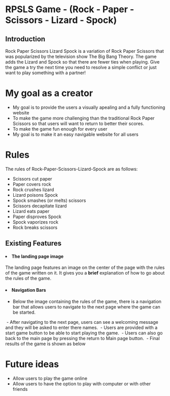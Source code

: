 # RPSLS Game - (Rock - Paper - Scissors - Lizard - Spock)
## Introduction
Rock Paper Scissors Lizard Spock is a variation of Rock Paper Scissors that was popularized by the television show The Big Bang Theory. The game adds the Lizard and Spock so that there are fewer ties when playing. Give the game a try the next time you need to resolve a simple conflict or just want to play something with a partner!

# My goal as a creator
- My goal is to provide the users a visually apealing and a fully functioning website
- To make the game more challenging than the traditional Rock Paper Scissors so that users will want to return to better their scores.
- To make the game fun enough for every user 
- My goal is to make it an easy navigable website for all users

# Rules
The rules of Rock-Paper-Scissors-Lizard-Spock are as follows:

  - Scissors cut paper
  - Paper covers rock
  - Rock crushes lizard
  - Lizard poisons Spock
  - Spock smashes (or melts) scissors
  - Scissors decapitate lizard
  - Lizard eats paper
  - Paper disproves Spock
  - Spock vaporizes rock
  - Rock breaks scissors

## Existing Features
#### <li> The landing page image </li>
The landing page features an image on the center of the page with the rules of the game written on it. It gives you a **brief** explanation of how to go about the rules of the game. 
<img src="">
#### <li> Navigation Bars </li>
- Below the image containing the rules of the game, there is a navigation bar that allows users to navigate to the next page where the game can be started. 
<img src="">
- After navigating to the next page, users can see a welcoming message and they will be asked to enter there names.
<img src="">
- Users are provided with a start game button to be able to start playing the game. 
<img src="">
- Users can also go back to the main page by pressing the return to Main page button.
<img src="">
- Final results of the game is shown as below
<img src="">

# Future ideas
- Allow users to play the game online
- Allow users to have the option to play with computer or with other friends

